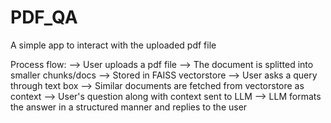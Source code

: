 # PDF_QA
A simple app to interact with the uploaded pdf file

Process flow:
--> User uploads a pdf file 
    --> The document is splitted into smaller chunks/docs 
        --> Stored in FAISS vectorstore 
            --> User asks a query through text box 
                --> Similar documents are fetched from vectorstore as context 
                    --> User's question along with context sent to LLM 
                        --> LLM formats the answer in a structured manner and replies to the user